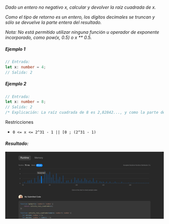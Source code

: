 _Dado un entero no negativo x, calcular y devolver la raíz cuadrada de x._

_Como el tipo de retorno es un entero, los dígitos decimales se truncan y sólo se devuelve la parte entera del resultado._

_Nota: No está permitido utilizar ninguna función u operador de exponente incorporado, como pow(x, 0.5) o x \*\* 0.5._

##### Ejemplo 1

```typescript
// Entrada:
let x: number = 4;
// Salida: 2
```

##### Ejemplo 2

```typescript
// Entrada:
let x: number = 8;
// Salida: 2
/* Explicación: La raíz cuadrada de 8 es 2,82842..., y como la parte decimal está truncada, se devuelve 2. */
```

Restricciones

- `0 <= x <= 2^31 - 1 || [0 ; (2^31 - 1)`

#### _Resultado:_

![captura de los test del desafio](https://github.com/jean-carlos-19/leetcode/blob/master/captura/challengue-4-01.png)
